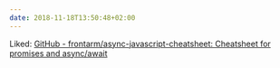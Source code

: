 ```yaml
---
date: 2018-11-18T13:50:48+02:00
---
```


Liked: [GitHub - frontarm/async-javascript-cheatsheet: Cheatsheet for promises and async/await](https://github.com/frontarm/async-javascript-cheatsheet)
